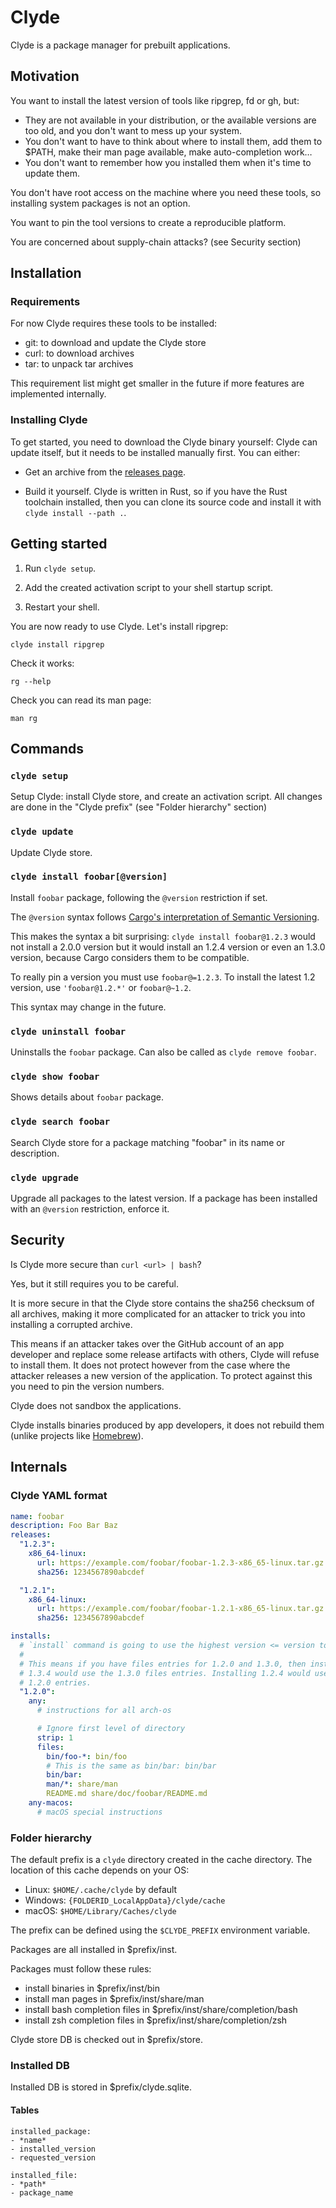 # Clyde

Clyde is a package manager for prebuilt applications.

## Motivation

You want to install the latest version of tools like ripgrep, fd or gh, but:

- They are not available in your distribution, or the available versions are too old, and you don't want to mess up your system.
- You don't want to have to think about where to install them, add them to $PATH, make their man page available, make auto-completion work…
- You don't want to remember how you installed them when it's time to update them.

You don't have root access on the machine where you need these tools, so installing system packages is not an option.

You want to pin the tool versions to create a reproducible platform.

You are concerned about supply-chain attacks? (see Security section)

## Installation

### Requirements

For now Clyde requires these tools to be installed:

- git: to download and update the Clyde store
- curl: to download archives
- tar: to unpack tar archives

This requirement list might get smaller in the future if more features are implemented internally.

### Installing Clyde

To get started, you need to download the Clyde binary yourself: Clyde can update itself, but it needs to be installed manually first. You can either:

- Get an archive from the [releases page](http://github.com/agateau/clyde/releases).

- Build it yourself. Clyde is written in Rust, so if you have the Rust toolchain installed, then you can clone its source code and install it with `clyde install --path .`.

## Getting started

1. Run `clyde setup`.

2. Add the created activation script to your shell startup script.

3. Restart your shell.

You are now ready to use Clyde. Let's install ripgrep:

```
clyde install ripgrep
```

Check it works:

```
rg --help
```

Check you can read its man page:

```
man rg
```

## Commands

### `clyde setup`

Setup Clyde: install Clyde store, and create an activation script. All changes are done in the "Clyde prefix" (see "Folder hierarchy" section)

### `clyde update`

Update Clyde store.

### `clyde install foobar[@version]`

Install `foobar` package, following the `@version` restriction if set.

The `@version` syntax follows [Cargo's interpretation of Semantic Versioning][cargo-semver].

This makes the syntax a bit surprising: `clyde install foobar@1.2.3` would not install a 2.0.0 version but it would install an 1.2.4 version or even an 1.3.0 version, because Cargo considers them to be compatible.

To really pin a version you must use `foobar@=1.2.3`. To install the latest 1.2 version, use `'foobar@1.2.*'` or `foobar@~1.2`.

This syntax may change in the future.

[cargo-semver]: https://doc.rust-lang.org/cargo/reference/specifying-dependencies.html

### `clyde uninstall foobar`

Uninstalls the `foobar` package. Can also be called as `clyde remove foobar`.

### `clyde show foobar`

Shows details about `foobar` package.

### `clyde search foobar`

Search Clyde store for a package matching "foobar" in its name or description.

### `clyde upgrade`

Upgrade all packages to the latest version. If a package has been installed with an `@version` restriction, enforce it.

## Security

Is Clyde more secure than `curl <url> | bash`?

Yes, but it still requires you to be careful.

It is more secure in that the Clyde store contains the sha256 checksum of all archives, making it more complicated for an attacker to trick you into installing a corrupted archive.

This means if an attacker takes over the GitHub account of an app developer and replace some release artifacts with others, Clyde will refuse to install them. It does not protect however from the case where the attacker releases a new version of the application. To protect against this you need to pin the version numbers.

Clyde does not sandbox the applications.

Clyde installs binaries produced by app developers, it does not rebuild them (unlike projects like [Homebrew](https://brew.sh)).

## Internals

### Clyde YAML format

```yaml
name: foobar
description: Foo Bar Baz
releases:
  "1.2.3":
    x86_64-linux:
      url: https://example.com/foobar/foobar-1.2.3-x86_65-linux.tar.gz
      sha256: 1234567890abcdef

  "1.2.1":
    x86_64-linux:
      url: https://example.com/foobar/foobar-1.2.1-x86_65-linux.tar.gz
      sha256: 1234567890abcdef

installs:
  # `install` command is going to use the highest version <= version to install.
  #
  # This means if you have files entries for 1.2.0 and 1.3.0, then installing
  # 1.3.4 would use the 1.3.0 files entries. Installing 1.2.4 would use the
  # 1.2.0 entries.
  "1.2.0":
    any:
      # instructions for all arch-os

      # Ignore first level of directory
      strip: 1
      files:
        bin/foo-*: bin/foo
        # This is the same as bin/bar: bin/bar
        bin/bar:
        man/*: share/man
        README.md share/doc/foobar/README.md
    any-macos:
      # macOS special instructions
```

### Folder hierarchy

The default prefix is a `clyde` directory created in the cache directory. The location of this cache depends on your OS:
- Linux: `$HOME/.cache/clyde` by default
- Windows: `{FOLDERID_LocalAppData}/clyde/cache`
- macOS: `$HOME/Library/Caches/clyde`

The prefix can be defined using the `$CLYDE_PREFIX` environment variable.

Packages are all installed in $prefix/inst.

Packages must follow these rules:
- install binaries in $prefix/inst/bin
- install man pages in $prefix/inst/share/man
- install bash completion files in $prefix/inst/share/completion/bash
- install zsh completion files in $prefix/inst/share/completion/zsh

Clyde store DB is checked out in $prefix/store.

### Installed DB

Installed DB is stored in $prefix/clyde.sqlite.

#### Tables

```
installed_package:
- *name*
- installed_version
- requested_version

installed_file:
- *path*
- package_name
```
